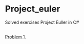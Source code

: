 # Project_euler
 Solved exercises Project Euller in C#


<br>[Problem 1](https://github.com/rafael3do/Project_euler/blob/main/ProjectEuler/Problem1.cs).<br>
